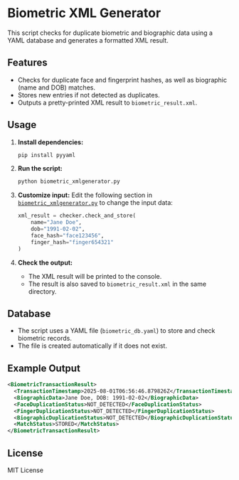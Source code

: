 # Biometric XML Generator

This script checks for duplicate biometric and biographic data using a YAML database and generates a formatted XML result.

## Features

- Checks for duplicate face and fingerprint hashes, as well as biographic (name and DOB) matches.
- Stores new entries if not detected as duplicates.
- Outputs a pretty-printed XML result to `biometric_result.xml`.

## Usage

1. **Install dependencies:**
   ```sh
   pip install pyyaml
   ```

2. **Run the script:**
   ```sh
   python biometric_xmlgenerator.py
   ```

3. **Customize input:**
   Edit the following section in [`biometric_xmlgenerator.py`](xml/biometric_xmlgenerator.py) to change the input data:
   ```python
   xml_result = checker.check_and_store(
       name="Jane Doe",
       dob="1991-02-02",
       face_hash="face123456",
       finger_hash="finger654321"
   )
   ```

4. **Check the output:**
   - The XML result will be printed to the console.
   - The result is also saved to `biometric_result.xml` in the same directory.

## Database

- The script uses a YAML file (`biometric_db.yaml`) to store and check biometric records.
- The file is created automatically if it does not exist.

## Example Output

```xml
<BiometricTransactionResult>
  <TransactionTimestamp>2025-08-01T06:56:46.879826Z</TransactionTimestamp>
  <BiographicData>Jane Doe, DOB: 1991-02-02</BiographicData>
  <FaceDuplicationStatus>NOT_DETECTED</FaceDuplicationStatus>
  <FingerDuplicationStatus>NOT_DETECTED</FingerDuplicationStatus>
  <BiographicDuplicationStatus>NOT_DETECTED</BiographicDuplicationStatus>
  <MatchStatus>STORED</MatchStatus>
</BiometricTransactionResult>
```

## License

MIT License
